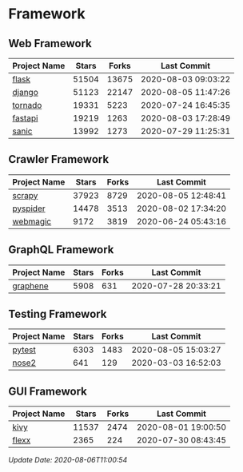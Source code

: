 # Framework

## Web Framework

| Project Name | Stars | Forks | Last Commit |
| ------------ | ----- | ----- | ----------- |
| [flask](https://github.com/pallets/flask) | 51504 | 13675 | 2020-08-03 09:03:22 |
| [django](https://github.com/django/django) | 51123 | 22147 | 2020-08-05 11:47:26 |
| [tornado](https://github.com/tornadoweb/tornado) | 19331 | 5223 | 2020-07-24 16:45:35 |
| [fastapi](https://github.com/tiangolo/fastapi) | 19219 | 1263 | 2020-08-03 17:28:49 |
| [sanic](https://github.com/huge-success/sanic) | 13992 | 1273 | 2020-07-29 11:25:31 |

## Crawler Framework

| Project Name | Stars | Forks | Last Commit |
| ------------ | ----- | ----- | ----------- |
| [scrapy](https://github.com/scrapy/scrapy) | 37923 | 8729 | 2020-08-05 12:48:41 |
| [pyspider](https://github.com/binux/pyspider) | 14478 | 3513 | 2020-08-02 17:34:20 |
| [webmagic](https://github.com/code4craft/webmagic) | 9172 | 3819 | 2020-06-24 05:43:16 |

## GraphQL Framework

| Project Name | Stars | Forks | Last Commit |
| ------------ | ----- | ----- | ----------- |
| [graphene](https://github.com/graphql-python/graphene) | 5908 | 631 | 2020-07-28 20:33:21 |

## Testing Framework

| Project Name | Stars | Forks | Last Commit |
| ------------ | ----- | ----- | ----------- |
| [pytest](https://github.com/pytest-dev/pytest) | 6303 | 1483 | 2020-08-05 15:03:27 |
| [nose2](https://github.com/nose-devs/nose2) | 641 | 129 | 2020-03-03 16:52:03 |

## GUI Framework

| Project Name | Stars | Forks | Last Commit |
| ------------ | ----- | ----- | ----------- |
| [kivy](https://github.com/kivy/kivy) | 11537 | 2474 | 2020-08-01 19:00:50 |
| [flexx](https://github.com/flexxui/flexx) | 2365 | 224 | 2020-07-30 08:43:45 |

*Update Date: 2020-08-06T11:00:54*